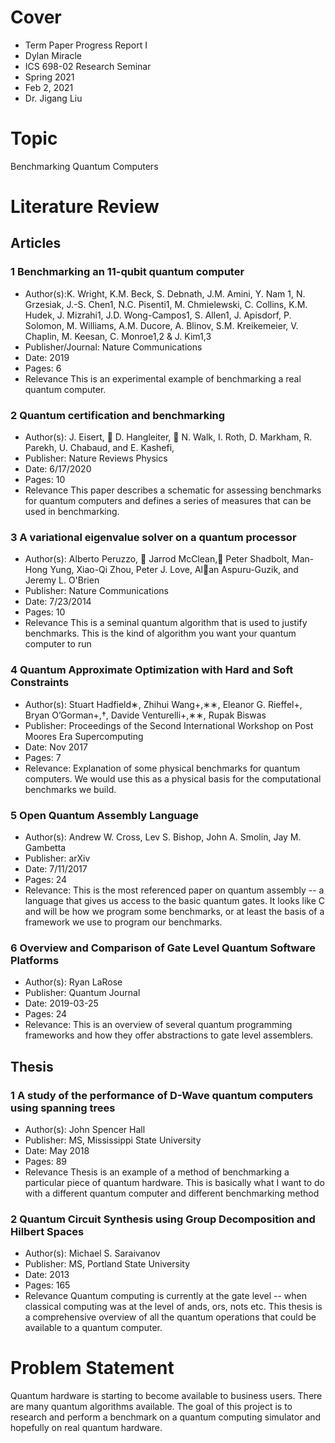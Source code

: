 # Cover

- Term Paper Progress Report I
- Dylan Miracle
- ICS 698-02 Research Seminar
- Spring 2021
- Feb 2, 2021
- Dr. Jigang Liu

# Topic

Benchmarking Quantum Computers

# Literature Review

## Articles

### 1 Benchmarking an 11-qubit quantum computer
- Author(s):K. Wright, K.M. Beck, S. Debnath, J.M. Amini, Y. Nam 1, N. Grzesiak, J.-S. Chen1, N.C. Pisenti1,
M. Chmielewski, C. Collins, K.M. Hudek, J. Mizrahi1, J.D. Wong-Campos1, S. Allen1, J. Apisdorf,
P. Solomon, M. Williams, A.M. Ducore, A. Blinov, S.M. Kreikemeier, V. Chaplin, M. Keesan,
C. Monroe1,2 & J. Kim1,3
- Publisher/Journal: Nature Communications
- Date: 2019
- Pages: 6
- Relevance
This is an experimental example of benchmarking a real quantum computer. 

### 2 Quantum certification and benchmarking
- Author(s): J. Eisert,  D. Hangleiter,  N. Walk, I. Roth, D. Markham, R. Parekh, U. Chabaud, and E. Kashefi,
- Publisher: Nature Reviews Physics
- Date: 6/17/2020
- Pages: 10
- Relevance
This paper describes a schematic for assessing benchmarks for quantum computers and defines a series of measures that can be used in benchmarking.

### 3 A variational eigenvalue solver on a quantum processor
- Author(s): Alberto Peruzzo,  Jarrod McClean, Peter Shadbolt, Man-Hong Yung,
Xiao-Qi Zhou, Peter J. Love, Alan Aspuru-Guzik, and Jeremy L. O'Brien
- Publisher: Nature Communications
- Date: 7/23/2014
- Pages: 10
- Relevance
This is a seminal quantum algorithm that is used to justify benchmarks. This is the kind of algorithm you want your quantum computer to run

### 4 Quantum Approximate Optimization with Hard and Soft Constraints
- Author(s): Stuart Hadfield∗, Zhihui Wang+,∗∗, Eleanor G. Rieffel+,
Bryan O’Gorman+,†, Davide Venturelli+,∗∗, Rupak Biswas
- Publisher: Proceedings of the Second International Workshop on Post Moores Era Supercomputing
- Date: Nov 2017
- Pages: 7
- Relevance: 
Explanation of some physical benchmarks for quantum computers. We would use this as a physical basis for the computational benchmarks we build.

### 5 Open Quantum Assembly Language
- Author(s): Andrew W. Cross, Lev S. Bishop, John A. Smolin, Jay M. Gambetta
- Publisher: arXiv
- Date: 7/11/2017
- Pages: 24
- Relevance:
This is the most referenced paper on quantum assembly -- a language that gives us access to the basic quantum gates. It looks like C and will be how we program some benchmarks, or at least the basis of a framework we use to program our benchmarks.

### 6 Overview and Comparison of Gate Level Quantum Software Platforms
- Author(s): Ryan LaRose
- Publisher: Quantum Journal
- Date: 	2019-03-25
- Pages: 24
- Relevance: 
This is an overview of several quantum programming frameworks and how they offer abstractions to gate level assemblers.


## Thesis


### 1 A study of the performance of D-Wave quantum computers using spanning trees
- Author(s): John Spencer Hall
- Publisher: MS, Mississippi State University
- Date: May 2018
- Pages: 89
- Relevance
Thesis is an example of a method of benchmarking a particular piece of quantum hardware. This is basically what I want to do with a different quantum computer and different benchmarking method

### 2   Quantum Circuit Synthesis using Group Decomposition and Hilbert Spaces
- Author(s): Michael S. Saraivanov
- Publisher: MS, Portland State University
- Date: 2013
- Pages: 165
- Relevance
Quantum computing is currently at the gate level -- when classical computing was at the level of ands, ors, nots etc. This thesis is a comprehensive overview of all the quantum operations that could be available to a quantum computer.

# Problem Statement

Quantum hardware is starting to become available to business users. There are many quantum algorithms available. The goal of this project is to research and perform a benchmark on a quantum computing simulator and hopefully on real quantum hardware.